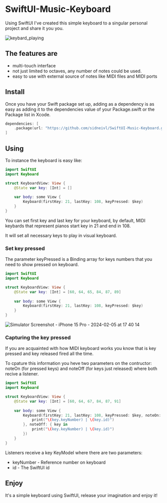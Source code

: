 # SwiftUI-Music-Keyboard

Using SwiftUI I've created this simple keyboard to a singular personal project and share it you you.

![keybard_playing](https://gist.github.com/assets/5385276/a4281b98-4d22-4cb3-919c-1a27d03b7a92)

## The features are

- multi-touch interface
- not just limited to octaves, any number of notes could be used.
- easy to use with external source of notes like MIDI files and MIDI ports

## Install

Once you have your Swift package set up, adding as a dependency is as easy as adding it to the dependencies value of your Package.swift or the Package list in Xcode.

```swift
dependencies: [
    .package(url: "https://github.com/sidneivl/SwiftUI-Music-Keyboard.git", .upToNextMajor(from: "1.0.0"))
]
```


## Using

To instance the keyboard is easy like:

```swift
import SwiftUI
import Keyboard

struct KeyboardView: View {
    @State var key: [Int] = []
    
    var body: some View {
        Keyboard(firstKey: 21, lastKey: 108, keyPressed: $key)
    }
}
```

You can set first key and last key for your keyboard, by default, MIDI keybards that represent pianos start key in 21 and end in 108.

It will set all necessary keys to play in visual keyboard.

### Set key pressed

The parameter keyPressed is a Binding array for keys numbers that you need to show pressed on keyboard.

```swift
import SwiftUI
import Keyboard

struct KeyboardView: View {
    @State var key: [Int] = [60, 64, 65, 84, 87, 89]
    
    var body: some View {
        Keyboard(firstKey: 21, lastKey: 108, keyPressed: $key)
    }
}
````

![Simulator Screenshot - iPhone 15 Pro - 2024-02-05 at 17 40 14](https://gist.github.com/assets/5385276/9fc774ca-1559-4b38-b854-dcb5ac6753ea)

### Capturing the key pressed

If you are acquainted with how MIDI keyboard works you know that is key pressed and key released fired all the time.

To cpature this information you heve two parameters on the contructor: noteOn (for pressed keys) and noteOff (for keys just released) where both recive a listener.

```swift
import SwiftUI
import Keyboard

struct KeyboardView: View {
    @State var key: [Int] = [60, 64, 67, 84, 87, 91]
    
    var body: some View {
        Keyboard(firstKey: 21, lastKey: 108, keyPressed: $key, noteOn: { key in
            print("\(key.keyNumber) | \(key.id)")
        }, noteOff: { key in
            print("\(key.keyNumber) | \(key.id)")
        })
    }
}
```
Listeners receive a key KeyModel where there are two parameters:

- keyNumber - Reference number on keyboard
- id - The SwiftUI id

## Enjoy

It's a simple keyboard using SwiftUI, release your imagination and enjoy it!